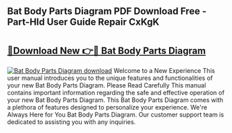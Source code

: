 ## Bat Body Parts Diagram PDF Download Free - Part-HId User Guide Repair CxKgK

# <h2><a href="http://dfhn713.blite.top/?on=Bat+Body+Parts+Diagram">🔗Download New 👉🔴 Bat Body Parts Diagram</a></h2>

[![Bat Body Parts Diagram download](https://i.imgur.com/lujVjoI.png)](http://dfhn713.blite.top/?on=Bat+Body+Parts+Diagram)
Welcome to a New Experience This user manual introduces you to the unique features and functionalities of your new Bat Body Parts Diagram. Please Read Carefully This manual contains important information regarding the safe and effective operation of your new Bat Body Parts Diagram. This Bat Body Parts Diagram comes with a plethora of features designed to personalize your experience. We're Always Here for You Bat Body Parts Diagram. Our customer support team is dedicated to assisting you with any inquiries.
